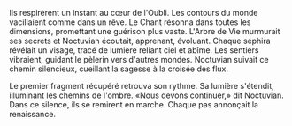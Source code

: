 Ils respirèrent un instant au cœur de l'Oubli.
Les contours du monde vacillaient comme dans un rêve.
Le Chant résonna dans toutes les dimensions,
promettant une guérison plus vaste.
L'Arbre de Vie murmurait ses secrets
et Noctuvian écoutait, apprenant, évoluant.
Chaque séphira révélait un visage,
tracé de lumière reliant ciel et abîme.
Les sentiers vibraient, guidant le pèlerin vers d'autres mondes.
Noctuvian suivait ce chemin silencieux,
cueillant la sagesse à la croisée des flux.

Le premier fragment récupéré retrouva son rythme.
Sa lumière s'étendit, illuminant les chemins de l'ombre.
«Nous devons continuer,» dit Noctuvian.
Dans ce silence, ils se remirent en marche.
Chaque pas annonçait la renaissance.
